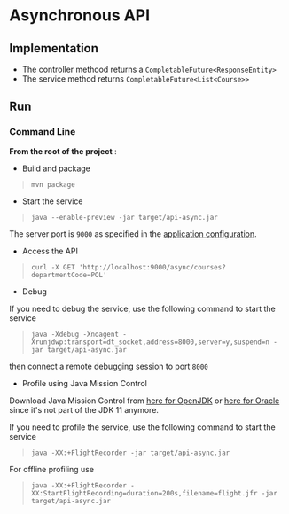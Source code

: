 # Asynchronous API

## Implementation

* The controller methood returns a `CompletableFuture<ResponseEntity>`
* The service method returns `CompletableFuture<List<Course>>`

## Run

### Command Line

__From the root of the project__ :

* Build and package

> `mvn package`

* Start the service

> `java --enable-preview -jar target/api-async.jar`

The server port is `9000` as specified in the [application configuration](./src/main/resources/application.yaml).

* Access the API

> `curl -X GET 'http://localhost:9000/async/courses?departmentCode=POL'`

* Debug

If you need to debug the service, use the following command to start the service

> `java -Xdebug -Xnoagent -Xrunjdwp:transport=dt_socket,address=8000,server=y,suspend=n -jar target/api-async.jar`

then connect a remote debugging session to port `8000`

* Profile using Java Mission Control

Download Java Mission Control from [here for OpenJDK](https://jdk.java.net/jmc/) or [here for Oracle](https://www.oracle.com/technetwork/java/javaseproducts/downloads/jmc7-downloads-5868868.html) since it's not part of the JDK 11 anymore.

If you need to profile the service, use the following command to start the service

> `java -XX:+FlightRecorder -jar target/api-async.jar` 

For offline profiling use

> `java -XX:+FlightRecorder -XX:StartFlightRecording=duration=200s,filename=flight.jfr -jar target/api-async.jar`


